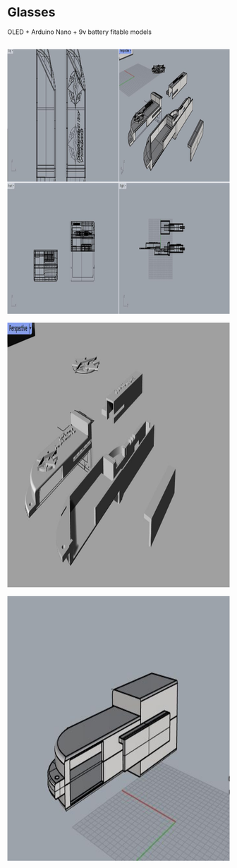 # Glasses

OLED + Arduino Nano + 9v battery fitable models

<br/>


<img src="/a839ada82f74bde9956c8398ea40e59.jpg" alt="Alt text" title="Optional title"  height="600" width="800">

<br/>

<br/>


<img src="/c113a81cb473d0589e9d4e218cd2cd0.jpg" alt="Alt text" title="Optional title"  height="600" width="800">

<br/>

<br/>


<img src="/df6ac37680a1414624e90cd00aab87b.jpg" alt="Alt text" title="Optional title"  height="600" width="800">

<br/>
